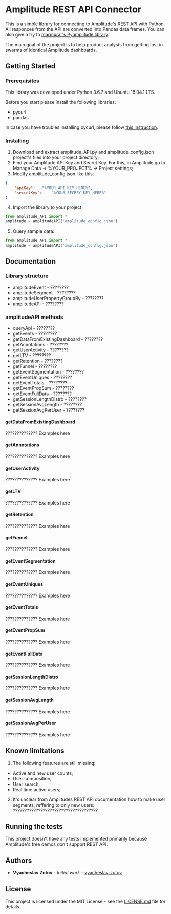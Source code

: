 # Amplitude REST API Connector

This is a simple library for connecting to [Amplitude's REST API](https://amplitude.zendesk.com/hc/en-us/articles/205469748-Dashboard-Rest-API-Export-Amplitude-Dashboard-Data#query-parameters ) with Python. All responces from the API are converted into Pandas data frames. 
You can also give a try to [marmurar's Pyamplitude library](https://github.com/marmurar/pyamplitude).

The main goal of the project is to help product analysts from getting lost in swarms of identical Amplitude dashboards.

## Getting Started

### Prerequisites

This library was developed under Python 3.6.7 and Ubuntu 18.04.1 LTS.

Before you start please install the following libraries:
- pycurl
- pandas

In case you have troubles installing pycurl, please follow [this instruction](https://stackoverflow.com/questions/37669428/error-in-installation-pycurl-7-19-0).

### Installing

1. Download and extract amplitude_API.py and amplitude_config.json project's files into your project directory;
2. Find your Amplitude API Key and Secret Key. For this, in Amplitude go to Manage Data -> %YOUR_PROJECT% -> Project settings;
3. Modify amplitude_config.json like this:

```json
{
	"apiKey":	"%YOUR_API_KEY_HERE%",
	"secretKey":	"%YOUR_SECREY_KEY_HERE%"
}
```

4. Import the library to your project:

```python
from amplitude_API import *
amplitude = amplitudeAPI('amplitude_config.json')
```

5. Query sample data:

```python
from amplitude_API import *
amplitude = amplitudeAPI('amplitude_config.json')
```

## Documentation

### Library structure
- amplitudeEvent - ????????
- amplitudeSegment - ????????
- amplitudeUserPropertyGroupBy - ????????
- amplitudeAPI - ????????

### amplitudeAPI methods
- queryApi - ????????
- getEvents - ????????
- getDataFromExistingDashboard - ????????
- getAnnotations - ????????
- getUserActivity - ????????
- getLTV - ????????
- getRetention - ????????
- getFunnel - ????????
- getEventSegmentation - ????????
- getEventUniques - ????????
- getEventTotals - ????????
- getEventPropSum - ????????
- getEventFullData - ????????
- getSessionLengthDistro - ????????
- getSessionAvgLength - ????????
- getSessionAvgPerUser - ????????

#### getDataFromExistingDashboard
?????????????? Examples here
#### getAnnotations
?????????????? Examples here
#### getUserActivity
?????????????? Examples here
#### getLTV
?????????????? Examples here
#### getRetention
?????????????? Examples here
#### getFunnel
?????????????? Examples here
#### getEventSegmentation
?????????????? Examples here
#### getEventUniques
?????????????? Examples here
#### getEventTotals
?????????????? Examples here
#### getEventPropSum
?????????????? Examples here
#### getEventFullData
?????????????? Examples here
#### getSessionLengthDistro
?????????????? Examples here
#### getSessionAvgLength
?????????????? Examples here
#### getSessionAvgPerUser
?????????????? Examples here

## Known limitations
1. The following features are still missing:
- Active and new user counts;
- User composition;
- User search;
- Real time active users;
2. It's unclear from Amplitudes REST API documentation how to make user segments, reffering to only new users:
?????????????????????????????????????

## Running the tests

This project doesn't have any tests implemented primarily because Amplitude's free demos don't support REST API.

## Authors

* **Vyacheslav Zotov** - *Initial work* - [vyacheslav-zotov](https://github.com/vyacheslav-zotov)

## License

This project is licensed under the MIT License - see the [LICENSE.md](LICENSE.md) file for details
